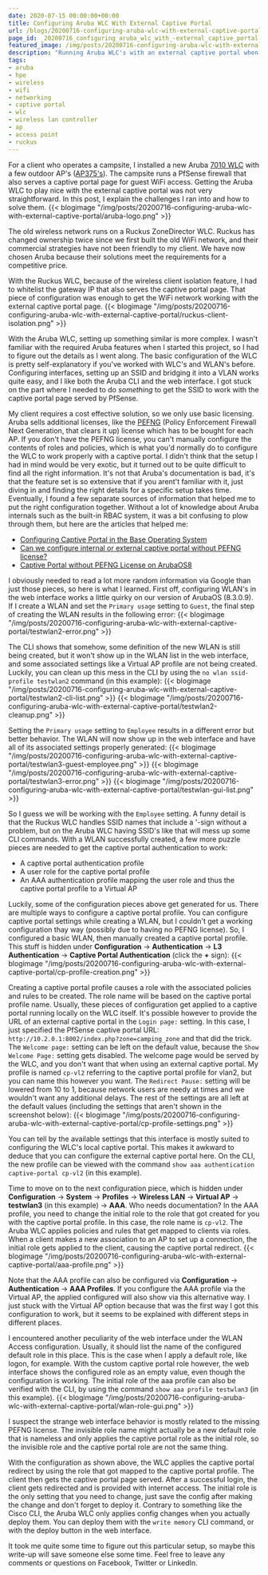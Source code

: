 ```yaml
---
date: 2020-07-15 00:00:00+00:00
title: Configuring Aruba WLC With External Captive Portal
url: /blogs/20200716-configuring-aruba-wlc-with-external-captive-portal/
page_id: _20200716_configuring_aruba_wlc_with_-external_captive_portal
featured_image: /img/posts/20200716-configuring-aruba-wlc-with-external-captive-portal/aruba-logo.png
description: "Running Aruba WLC's with an external captive portal when you only have basic licensing for the WLC and your AP's is not very straightforward. In this post, I explain the challenges I ran into and how to solve them."
tags:
- aruba
- hpe
- wireless
- wifi
- networking
- captive portal
- wlc
- wireless lan controller
- ap
- access point
- ruckus
---
```


For a client who operates a campsite, I installed a new Aruba [7010 WLC](https://www.arubanetworks.com/products/networking/gateways-and-controllers/7000-series/) with a few outdoor AP's ([AP375's](https://www.arubanetworks.com/products/networking/access-points/370-series/)). The campsite runs a PfSense firewall that also serves a captive portal page for guest WiFi access. Getting the Aruba WLC to play nice with the external captive portal was not very straightforward. In this post, I explain the challenges I ran into and how to solve them.
{{< blogimage "/img/posts/20200716-configuring-aruba-wlc-with-external-captive-portal/aruba-logo.png" >}}
<!-- more -->

The old wireless network runs on a Ruckus ZoneDirector WLC. Ruckus has changed ownership twice since we first built the old WiFi network, and their commercial strategies have not been friendly to my client. We have now chosen Aruba because their solutions meet the requirements for a competitive price.

With the Ruckus WLC, because of the wireless client isolation feature, I had to whitelist the gateway IP that also serves the captive portal page. That piece of configuration was enough to get the WiFi network working with the external captive portal page. 
{{< blogimage "/img/posts/20200716-configuring-aruba-wlc-with-external-captive-portal/ruckus-client-isolation.png" >}}

With the Aruba WLC, setting up something similar is more complex. I wasn't familiar with the required Aruba features when I started this project, so I had to figure out the details as I went along. The basic configuration of the WLC is pretty self-explanatory if you've worked with WLC's and WLAN's before. Configuring interfaces, setting up an SSID and bridging it into a VLAN works quite easy, and I like both the Aruba CLI and the web interface. I got stuck on the part where I needed to do *something* to get the SSID to work with the captive portal page served by PfSense.

My client requires a cost effective solution, so we only use basic licensing. Aruba sells additional licenses, like the [PEFNG](https://www.arubanetworks.com/techdocs/ArubaOS_80_Web_Help/Content/LicenseGuide/License_Usage.htm) (Policy Enforcement Firewall Next Generation, that clears it up) license which has to be bought for each AP. If you don't have the PEFNG license, you can't manually configure the contents of roles and policies, which is what you'd normally do to configure the WLC to work properly with a captive portal. I didn't think that the setup I had in mind would be very exotic, but it turned out to be quite difficult to find all the right information. It's not that Aruba's documentation is bad, it's that the feature set is so extensive that if you arent't familiar with it, just diving in and finding the right details for a specific setup takes time. Eventually, I found a few separate sources of information that helped me to put the right configuration together. Without a lot of knowledge about Aruba internals such as the built-in RBAC system, it was a bit confusing to plow through them, but here are the articles that helped me:  

* [Configuring Captive Portal in the Base Operating System](https://www.arubanetworks.com/techdocs/ArubaOS_81_Web_Help/Content/ArubaFrameStyles/Captive_Portal/Captive_Portal_in_the_Ba.htm#captive_portal_2658586545_1040672)  
* [Can we configure internal or external captive portal without PEFNG license?](https://community.arubanetworks.com/t5/Controller-Based-WLANs/Can-we-configure-internal-or-external-captive-portal-without/ta-p/518758)  
* [Captive Portal without PEFNG License on ArubaOS8](https://www.flomain.de/2017/11/aptive-portal-without-pefng-license-arubaos-8/)   

I obviously needed to read a lot more random information via Google than just those pieces, so here is what I learned. First off, configuring WLAN's in the web interface works a little quirky on our version of ArubaOS (8.3.0.9). If I create a WLAN and set the `Primary usage` setting to `Guest`, the final step of creating the WLAN results in the following error:
{{< blogimage "/img/posts/20200716-configuring-aruba-wlc-with-external-captive-portal/testwlan2-error.png" >}}

The CLI shows that somehow, some definition of the new WLAN is still being created, but it won't show up in the WLAN list in the web interface, and some associated settings like a Virtual AP profile are not being created. Luckily, you can clean up this mess in the CLI by using the `no wlan ssid-profile testwlan2` command (in this example):
{{< blogimage "/img/posts/20200716-configuring-aruba-wlc-with-external-captive-portal/testwlan2-cli-list.png" >}}
{{< blogimage "/img/posts/20200716-configuring-aruba-wlc-with-external-captive-portal/testwlan2-cleanup.png" >}}

Setting the `Primary usage` setting to `Employee` results in a different error but better behavior. The WLAN will now show up in the web interface and have all of its associated settings properly generated:
{{< blogimage "/img/posts/20200716-configuring-aruba-wlc-with-external-captive-portal/testwlan3-guest-employee.png" >}}
{{< blogimage "/img/posts/20200716-configuring-aruba-wlc-with-external-captive-portal/testwlan3-error.png" >}}
{{< blogimage "/img/posts/20200716-configuring-aruba-wlc-with-external-captive-portal/testwlan-gui-list.png" >}}

So I guess we will be working with the `Employee` setting. A funny detail is that the Ruckus WLC handles SSID names that include a '-sign without a problem, but on the Aruba WLC having SSID's like that will mess up some CLI commands. With a WLAN successfully created, a few more puzzle pieces are needed to get the captive portal authentication to work:  

* A captive portal authentication profile  
* A user role for the captive portal profile
* An AAA authentication profile mapping the user role and thus the captive portal profile to a Virtual AP

Luckily, some of the configuration pieces above get generated for us. There are multiple ways to configure a captive portal profile. You can configure captive portal settings while creating a WLAN, but I couldn't get a working configuration thay way (possibly due to having no PEFNG license). So, I configured a basic WLAN, then manually created a captive portal profile. This stuff is hidden under **Configuration** -> **Authentication** -> **L3 Authentication** -> **Captive Portal Authentication** (click the **+** sign):
{{< blogimage "/img/posts/20200716-configuring-aruba-wlc-with-external-captive-portal/cp-profile-creation.png" >}}

Creating a captive portal profile causes a role with the associated policies and rules to be created. The role name will be based on the captive portal profile name. Usually, these pieces of configuration get applied to a captive portal running locally on the WLC itself. It's possible however to provide the URL of an external captive portal in the `Login page:` setting. In this case, I just specified the PfSense captive portal URL: `http://10.2.0.1:8002/index.php?zone=camping_zone` and that did the trick. The `Welcome page:` setting can be left on the default value, because the `Show Welcome Page:` setting gets disabled. The welcome page would be served by the WLC, and you don't want that when using an external captive portal. My profile is named `cp-vl2` referring to the captive portal profile for vlan2, but you can name this however you want. The `Redirect Pause:` setting will be lowered from 10 to 1, because network users are needy at times and we wouldn't want any additional delays. The rest of the settings are all left at the default values (including the settings that aren't shown in the screenshot below):
{{< blogimage "/img/posts/20200716-configuring-aruba-wlc-with-external-captive-portal/cp-profile-settings.png" >}}

You can tell by the available settings that this interface is mostly suited to configuring the WLC's local captive portal. This makes it awkward to deduce that you can configure the external captive portal here. On the CLI, the new profile can be viewed with the command `show aaa authentication captive-portal cp-vl2` (in this example).

Time to move on to the next configuration piece, which is hidden under **Configuration** -> **System** -> **Profiles** -> **Wireless LAN** -> **Virtual AP** -> **testwlan3** (in this example) -> **AAA**. Who needs documentation? In the AAA profile, you need to change the initial role to the role that got created for you with the captive portal profile. In this case, the role name is `cp-vl2`. The Aruba WLC applies policies and rules that get mapped to clients via roles. When a client makes a new association to an AP to set up a connection, the initial role gets applied to the client, causing the captive portal redirect. 
{{< blogimage "/img/posts/20200716-configuring-aruba-wlc-with-external-captive-portal/aaa-profile.png" >}}

Note that the AAA profile can also be configured via **Configuration** -> **Authentication** -> **AAA Profiles**. If you configure the AAA profile via the Virtual AP, the applied configured will also show via this alternative way. I just stuck with the Virtual AP option because that was the first way I got this configuration to work, but it seems to be explained with different steps in different places.

I encountered another peculiarity of the web interface under the WLAN Access configuration. Usually, it should list the name of the configured default role in this place. This is the case when I apply a default role, like logon, for example. With the custom captive portal role however, the web interface shows the configured role as an empty value, even though the configuration is working. The initial role of the aaa profile can also be verified with the CLI, by using the command `show aaa profile testwlan3` (in this example).
{{< blogimage "/img/posts/20200716-configuring-aruba-wlc-with-external-captive-portal/wlan-role-gui.png" >}}

I suspect the strange web interface behavior is mostly related to the missing PEFNG license. The invisible role name might actually be a new default role that is nameless and only applies the captive portal role as the initial role, so the invisible role and the captive portal role are not the same thing.

With the configuration as shown above, the WLC applies the captive portal redirect by using the role that got mapped to the captive portal profile. The client then gets the captive portal page served. After a successful login, the client gets redirected and is provided with internet access. The initial role is the only setting that you need to change, just save the config after making the change and don't forget to deploy it. Contrary to something like the Cisco CLI, the Aruba WLC only applies config changes when you actually deploy them. You can deploy them with the `write memory` CLI command, or with the deploy button in the web interface.

It took me quite some time to figure out this particular setup, so maybe this write-up will save someone else some time. Feel free to leave any comments or questions on Facebook, Twitter or LinkedIn.
